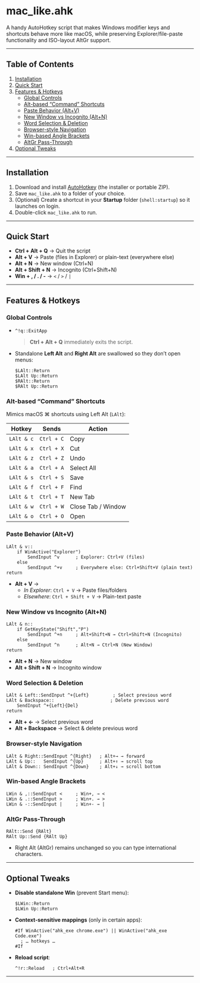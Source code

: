 # mac_like.ahk

A handy AutoHotkey script that makes Windows modifier keys and shortcuts behave more like macOS, while preserving Explorer/file-paste functionality and ISO-layout AltGr support.

---

## Table of Contents

1. [Installation](#installation)  
2. [Quick Start](#quick-start)  
3. [Features & Hotkeys](#features--hotkeys)  
   - [Global Controls](#global-controls)  
   - [Alt-based “Command” Shortcuts](#alt-based-command-shortcuts)  
   - [Paste Behavior (Alt+V)](#paste-behavior-altv)  
   - [New Window vs Incognito (Alt+N)](#new-window-vs-incognito-altn)  
   - [Word Selection & Deletion](#word-selection--deletion)  
   - [Browser-style Navigation](#browser-style-navigation)  
   - [Win-based Angle Brackets](#win-based-angle-brackets)  
   - [AltGr Pass-Through](#altgr-pass-through)  
4. [Optional Tweaks](#optional-tweaks)  

---

## Installation

1. Download and install [AutoHotkey](https://www.autohotkey.com/) (the installer or portable ZIP).  
2. Save `mac_like.ahk` to a folder of your choice.  
3. (Optional) Create a shortcut in your **Startup** folder (`shell:startup`) so it launches on login.  
4. Double-click `mac_like.ahk` to run.  

---

## Quick Start

- **Ctrl + Alt + Q** → Quit the script  
- **Alt + V** → Paste (files in Explorer) or plain-text (everywhere else)  
- **Alt + N** → New window (Ctrl+N)  
- **Alt + Shift + N** → Incognito (Ctrl+Shift+N)  
- **Win + , / . / -** → `<` / `>` / `|`  

---

## Features & Hotkeys

### Global Controls

- `^!q::ExitApp`  
  > **Ctrl + Alt + Q** immediately exits the script.

- Standalone **Left Alt** and **Right Alt** are swallowed so they don’t open menus:
  ```ahk
  $LAlt::Return
  $LAlt Up::Return
  $RAlt::Return
  $RAlt Up::Return
  ```

### Alt-based “Command” Shortcuts

Mimics macOS ⌘ shortcuts using Left Alt (`LAlt`):

| Hotkey       | Sends           | Action               |
|--------------|-----------------|----------------------|
| `LAlt & c`   | `Ctrl + C`      | Copy                 |
| `LAlt & x`   | `Ctrl + X`      | Cut                  |
| `LAlt & z`   | `Ctrl + Z`      | Undo                 |
| `LAlt & a`   | `Ctrl + A`      | Select All           |
| `LAlt & s`   | `Ctrl + S`      | Save                 |
| `LAlt & f`   | `Ctrl + F`      | Find                 |
| `LAlt & t`   | `Ctrl + T`      | New Tab              |
| `LAlt & w`   | `Ctrl + W`      | Close Tab / Window   |
| `LAlt & o`   | `Ctrl + O`      | Open                 |

### Paste Behavior (Alt+V)

```ahk
LAlt & v::
    if WinActive("Explorer") 
        SendInput ^v      ; Explorer: Ctrl+V (files)
    else
        SendInput ^+v     ; Everywhere else: Ctrl+Shift+V (plain text)
return
```

- **Alt + V** →  
  - _In Explorer_: `Ctrl + V` → Paste files/folders  
  - _Elsewhere_: `Ctrl + Shift + V` → Plain-text paste

### New Window vs Incognito (Alt+N)

```ahk
LAlt & n::
    if GetKeyState("Shift","P")
        SendInput ^+n     ; Alt+Shift+N → Ctrl+Shift+N (Incognito)
    else
        SendInput ^n      ; Alt+N → Ctrl+N (New Window)
return
```

- **Alt + N** → New window  
- **Alt + Shift + N** → Incognito window

### Word Selection & Deletion

```ahk
LAlt & Left::SendInput ^+{Left}         ; Select previous word
LAlt & Backspace::                     ; Delete previous word
    SendInput ^+{Left}{Del}
return
```

- **Alt + ←** → Select previous word  
- **Alt + Backspace** → Select & delete previous word

### Browser-style Navigation

```ahk
LAlt & Right::SendInput ^{Right}   ; Alt+→ → forward
LAlt & Up::   SendInput ^{Up}      ; Alt+↑ → scroll top
LAlt & Down:: SendInput ^{Down}    ; Alt+↓ → scroll bottom
```

### Win-based Angle Brackets

```ahk
LWin & ,::SendInput <     ; Win+, → <
LWin & .::SendInput >     ; Win+. → >
LWin & -::SendInput |     ; Win+- → |
```

### AltGr Pass-Through

```ahk
RAlt::Send {RAlt}
RAlt Up::Send {RAlt Up}
```

- Right Alt (AltGr) remains unchanged so you can type international characters.

---

## Optional Tweaks

- **Disable standalone Win** (prevent Start menu):  
  ```ahk
  $LWin::Return
  $LWin Up::Return
  ```
- **Context-sensitive mappings** (only in certain apps):  
  ```ahk
  #If WinActive("ahk_exe chrome.exe") || WinActive("ahk_exe Code.exe")
    ; … hotkeys …
  #If
  ```
- **Reload script**:  
  ```ahk
  ^!r::Reload   ; Ctrl+Alt+R
  ```

---
